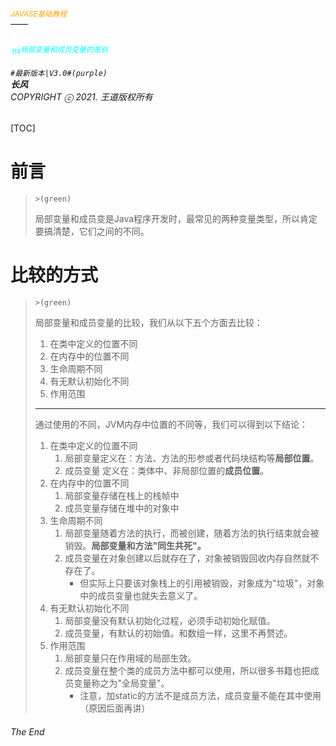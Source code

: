 ###### <sub><font color = orange>JAVASE基础教程</font></sub><br />——<br /><sup><font color=white>卷1</font></sup><font color=white>面向对象基础</font><br/><sup><sub><font color=cyan>节4</font></sub><font color=cyan>局部变量和成员变量的差别</font></sup><br/><br/>	``#最新版本|V3.0#(purple) ``<br/>**长风**<br/>*COPYRIGHT ⓒ 2021. 王道版权所有*

[TOC]

# 前言

> `>(green)`
>
> 局部变量和成员变是Java程序开发时，最常见的两种变量类型，所以肯定要搞清楚，它们之间的不同。

# 比较的方式

> `>(green)`
>
> 局部变量和成员变量的比较，我们从以下五个方面去比较：
>
> 1. 在类中定义的位置不同
> 2. 在内存中的位置不同
> 3. 生命周期不同
> 4. 有无默认初始化不同
> 5. 作用范围
>
> ---
>
> 通过使用的不同，JVM内存中位置的不同等，我们可以得到以下结论：
>
> 1. 在类中定义的位置不同
>    1. 局部变量定义在：方法、方法的形参或者代码块结构等**局部位置**。
>    2. 成员变量 定义在：类体中、非局部位置的**成员位置**。
> 2. 在内存中的位置不同
>    1. 局部变量存储在栈上的栈帧中
>    2. 成员变量存储在堆中的对象中
> 3. 生命周期不同
>    1. 局部变量随着方法的执行，而被创建，随着方法的执行结束就会被销毁。**局部变量和方法"同生共死"。**
>    2. 成员变量在对象创建以后就存在了，对象被销毁回收内存自然就不存在了。
>       - 但实际上只要该对象栈上的引用被销毁，对象成为"垃圾"，对象中的成员变量也就失去意义了。
> 4. 有无默认初始化不同
>    1. 局部变量没有默认初始化过程，必须手动初始化赋值。
>    2. 成员变量，有默认的初始值。和数组一样，这里不再赘述。
> 5. 作用范围
>    1. 局部变量只在作用域的局部生效。
>    2. 成员变量在整个类的成员方法中都可以使用，所以很多书籍也把成员变量称之为"全局变量"。
>       - 注意，加static的方法不是成员方法，成员变量不能在其中使用（原因后面再讲）

###### The End

